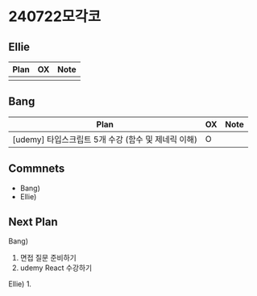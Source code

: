# 240722모각코

## Ellie

| Plan                 | OX  | Note |
| -------------------- | --- | ---- |
|                      |     |      |

## Bang

| Plan                  | OX  | Note |
| --------------------- | --- | ---- |
| [udemy] 타입스크립트 5개 수강 (함수 및 제네릭 이해)   |  O    |      |

## Commnets

- Bang)
- Ellie)

## Next Plan

Bang)
1. 면접 질문 준비하기
2. udemy React 수강하기 

Ellie)
1. 

